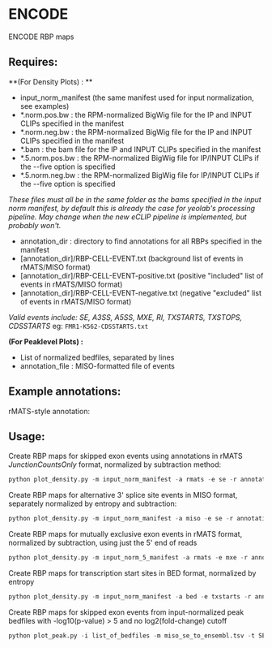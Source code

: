 # ENCODE
ENCODE RBP maps

## Requires:
**(For Density Plots) : **
- input_norm_manifest (the same manifest used for input normalization, see examples)
- *.norm.pos.bw : the RPM-normalized BigWig file for the IP and INPUT CLIPs specified in the manifest
- *.norm.neg.bw : the RPM-normalized BigWig file for the IP and INPUT CLIPs specified in the manifest
- *.bam : the bam file for the IP and INPUT CLIPs specified in the manifest
- *.5.norm.pos.bw : the RPM-normalized BigWig file for IP/INPUT CLIPs if the --five option is specified
- *.5.norm.neg.bw : the RPM-normalized BigWig file for IP/INPUT CLIPs if the --five option is specified

*These files must all be in the same folder as the bams specified in the input norm manifest, by default this is already the case for yeolab's processing pipeline. May change when the new eCLIP pipeline is implemented, but probably won't.*

- annotation_dir : directory to find annotations for all RBPs specified in the manifest
- [annotation_dir]/RBP-CELL-EVENT.txt (background list of events in rMATS/MISO format)
- [annotation_dir]/RBP-CELL-EVENT-positive.txt (positive "included" list of events in rMATS/MISO format)
- [annotation_dir]/RBP-CELL-EVENT-negative.txt (negative "excluded" list of events in rMATS/MISO format)

*Valid events include: SE, A3SS, A5SS, MXE, RI, TXSTARTS, TXSTOPS, CDSSTARTS*
eg: ```FMR1-K562-CDSSTARTS.txt```

**(For Peaklevel Plots) :**
- List of normalized bedfiles, separated by lines
- annotation_file : MISO-formatted file of events

## Example annotations:
rMATS-style annotation: 

## Usage:

Create RBP maps for skipped exon events using annotations in rMATS *JunctionCountsOnly* format, normalized by subtraction method:
```python
python plot_density.py -m input_norm_manifest -a rmats -e se -r annotation_dir -o output_dir -subtract
```
Create RBP maps for alternative 3' splice site events in MISO format, separately normalized by entropy and subtraction:
```python
python plot_density.py -m input_norm_manifest -a miso -e se -r annotation_dir -o output_dir -entropy -subtract
```
Create RBP maps for mutually exclusive exon events in rMATS format, normalized by subtraction, using just the 5' end of reads 
```python
python plot_density.py -m input_norm_5_manifest -a rmats -e mxe -r annotation_dir -o output_5p_dir -subtract -five 
```
Create RBP maps for transcription start sites in BED format, normalized by entropy
```python
python plot_density.py -m input_norm_manifest -a bed -e txstarts -r annotation_dir -o output_dir -entropy
```
Create RBP maps for skipped exon events from input-normalized peak bedfiles with -log10(p-value) > 5 and no log2(fold-change) cutoff
```python
python plot_peak.py -i list_of_bedfiles -m miso_se_to_ensembl.tsv -t SE -p 5 -f 0 -o output_dir
```
